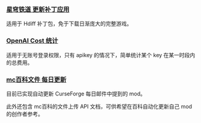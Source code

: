 ### [星穹铁道 更新补丁应用](https://github.com/sxjeru/Utility-Scripts/tree/main/StarRail-hdiff-update)
适用于 Hdiff 补丁包，免于下载日渐庞大的完整游戏。

### [OpenAI Cost 统计](https://github.com/sxjeru/Utility-Scripts/tree/main/openai-apikey-cost)
适用于无账号登录权限，只有 apikey 的情况下，简单统计某个 key 在某一时段内的总费用。

### [mc百科文件 每日更新](https://github.com/sxjeru/Utility-Scripts/tree/main/mcmod-auto-upload)
目前已实现自动更新 CurseForge 每日邮件中提到的 mod。

此外还包含 mc百科的文件上传 API 文档，可供希望在百科自动化更新自己 mod 的创作者参考。
